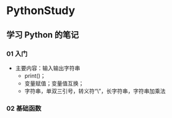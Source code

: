 # PythonStudy

## 学习 Python 的笔记

### 01 入门

- 主要内容：输入输出字符串
  - print()；
  - 变量赋值；变量值互换；
  - 字符串，单双三引号，转义符“\”，长字符串，字符串加乘法

### 02 基础函数
